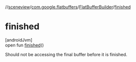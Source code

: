 //[sceneview](../../../index.md)/[com.google.flatbuffers](../index.md)/[FlatBufferBuilder](index.md)/[finished](finished.md)

# finished

[androidJvm]\
open fun [finished](finished.md)()

Should not be accessing the final buffer before it is finished.
